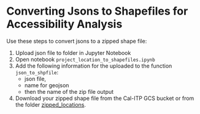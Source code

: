 # Converting Jsons to Shapefiles for Accessibility Analysis

Use these steps to convert jsons to a zipped shape file: 
1. Upload json file to folder in Jupyter Notebook
2. Open notebook `project_location_to_shapefiles.ipynb`
3. Add the following information for the uploaded to the function `json_to_shpfile`:
    * json file, 
    * name for geojson 
    * then the name of the zip file output 
4. Download your zipped shape file from the Cal-ITP GCS bucket or from the folder [zipped_locations](data-analyses/project_prioritization/accessibility/zipped_locations). 
